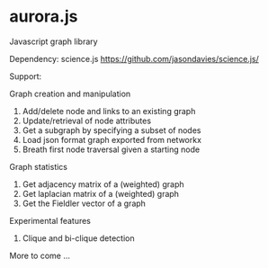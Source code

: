 aurora.js
=========

Javascript graph library

Dependency: science.js https://github.com/jasondavies/science.js/

Support:

Graph creation and manipulation

1. Add/delete node and links to an existing graph
2. Update/retrieval of node attributes
3. Get a subgraph by specifying a subset of nodes
4. Load json format graph exported from networkx
5. Breath first node traversal given a starting node


Graph statistics

1. Get adjacency matrix of a (weighted) graph
2. Get laplacian matrix of a (weighted) graph
3. Get the Fieldler vector of a graph


Experimental features

1. Clique and bi-clique detection


More to come ...

